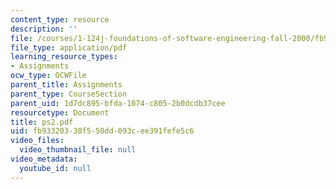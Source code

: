 ```yaml
---
content_type: resource
description: ''
file: /courses/1-124j-foundations-of-software-engineering-fall-2000/fb93320338f550dd093cee391fefe5c6_ps2.pdf
file_type: application/pdf
learning_resource_types:
- Assignments
ocw_type: OCWFile
parent_title: Assignments
parent_type: CourseSection
parent_uid: 1d7dc895-bfda-1074-c805-2b0dcdb37cee
resourcetype: Document
title: ps2.pdf
uid: fb933203-38f5-50dd-093c-ee391fefe5c6
video_files:
  video_thumbnail_file: null
video_metadata:
  youtube_id: null
---
```

